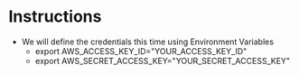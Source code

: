 # Instructions
* We will define the credentials this time using Environment Variables
    * export AWS_ACCESS_KEY_ID="YOUR_ACCESS_KEY_ID"
    * export AWS_SECRET_ACCESS_KEY="YOUR_SECRET_ACCESS_KEY"